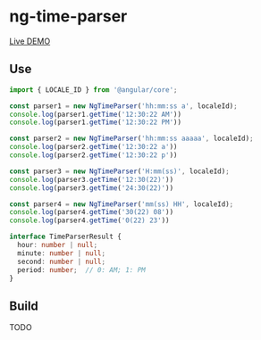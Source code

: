 # ng-time-parser

[Live DEMO](https://stackblitz.com/edit/angular-ivy-ixbf6f)

## Use

```typescript
import { LOCALE_ID } from '@angular/core';

const parser1 = new NgTimeParser('hh:mm:ss a', localeId);
console.log(parser1.getTime('12:30:22 AM'))
console.log(parser1.getTime('12:30:22 PM'))

const parser2 = new NgTimeParser('hh:mm:ss aaaaa', localeId);
console.log(parser2.getTime('12:30:22 a'))
console.log(parser2.getTime('12:30:22 p'))

const parser3 = new NgTimeParser('H:mm(ss)', localeId);
console.log(parser3.getTime('12:30(22)'))
console.log(parser3.getTime('24:30(22)'))  

const parser4 = new NgTimeParser('mm(ss) HH', localeId);
console.log(parser4.getTime('30(22) 08'))
console.log(parser4.getTime('0(22) 23'))  
```

```typescript
interface TimeParserResult {
  hour: number | null;
  minute: number | null;
  second: number | null;
  period: number;  // 0: AM; 1: PM
}
```

## Build

TODO
